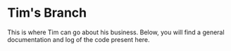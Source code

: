 # Tim's Branch
This is where Tim can go about his business. Below, you will find a general documentation and log of the code present here.
